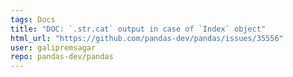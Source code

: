 ```yaml
---
tags: Docs
title: "DOC: `.str.cat` output in case of `Index` object"
html_url: "https://github.com/pandas-dev/pandas/issues/35556"
user: galipremsagar
repo: pandas-dev/pandas
---
```


